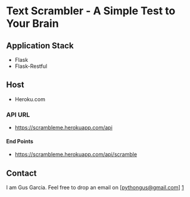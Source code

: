 # Text Scrambler - A Simple Test to Your Brain

## Application Stack

* Flask
* Flask-Restful

## Host

* Heroku.com

### API URL

* https://scrambleme.herokuapp.com/api

#### End Points

* https://scrambleme.herokuapp.com/api/scramble

## Contact

I am Gus Garcia. Feel free to drop an email on [pythongus@gmail.com] [1]

[1]: mailto:pythongus@gmail.com
